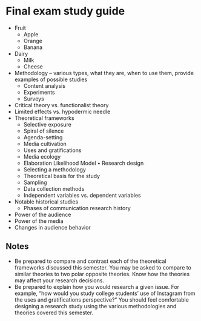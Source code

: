 # Final exam study guide
* Fruit
  * Apple
  * Orange
  * Banana
* Dairy
  * Milk
  * Cheese
* Methodology – various types, what they are, when to use them, provide examples of possible studies
  * Content analysis
  * Experiments
  * Surveys
* Critical theory vs. functionalist theory
*	Limited effects vs. hypodermic needle
* Theoretical frameworks
  * Selective exposure
  * Spiral of silence
  * Agenda-setting
  * Media cultivation
  * Uses and gratifications
  * Media ecology
  * Elaboration Likelihood Model
•	Research design
  * Selecting a methodology
  * Theoretical basis for the study
  * Sampling
  * Data collection methods
  * Independent variables vs. dependent variables
* Notable historical studies
  * Phases of communication research history
* Power of the audience
* Power of the media
* Changes in audience behavior
## Notes
* Be prepared to compare and contrast each of the theoretical frameworks discussed this semester. You may be asked to compare to similar theories to two polar opposite theories. Know how the theories may affect your research decisions.
* Be prepared to explain how you would research a given issue. For example, “how would you study college students’ use of Instagram from the uses and gratifications perspective?” You should feel comfortable designing a research study using the various methodologies and theories covered this semester.
